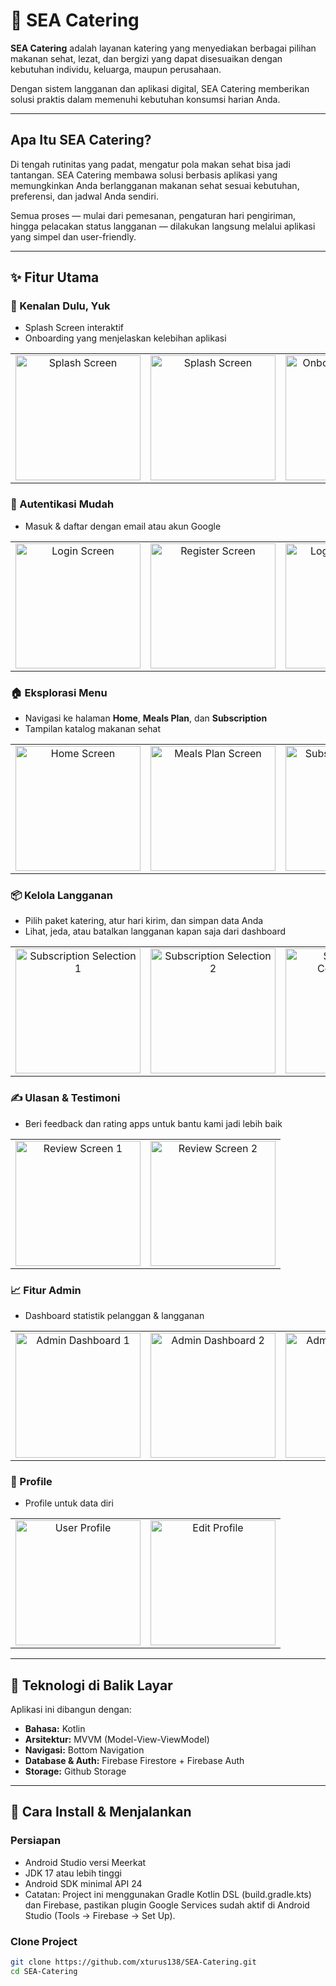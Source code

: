 # 🍱 SEA Catering

**SEA Catering** adalah layanan katering yang menyediakan berbagai pilihan makanan sehat, lezat, dan bergizi yang dapat disesuaikan dengan kebutuhan individu, keluarga, maupun perusahaan.

Dengan sistem langganan dan aplikasi digital, SEA Catering memberikan solusi praktis dalam memenuhi kebutuhan konsumsi harian Anda.

---

## Apa Itu SEA Catering?

Di tengah rutinitas yang padat, mengatur pola makan sehat bisa jadi tantangan. SEA Catering membawa solusi berbasis aplikasi yang memungkinkan Anda berlangganan makanan sehat sesuai kebutuhan, preferensi, dan jadwal Anda sendiri.

Semua proses — mulai dari pemesanan, pengaturan hari pengiriman, hingga pelacakan status langganan — dilakukan langsung melalui aplikasi yang simpel dan user-friendly.

---

## ✨ Fitur Utama

### 👋 Kenalan Dulu, Yuk
- Splash Screen interaktif  
- Onboarding yang menjelaskan kelebihan aplikasi
<table>
  <tr>
    <td align="center">
      <img src="https://github.com/user-attachments/assets/0443c221-530c-49bb-a2d3-b1dadd8f204e" alt="Splash Screen" width="200"/>
    </td>
    <td align="center">
      <img src="https://github.com/user-attachments/assets/282ec6fe-9a13-46e1-9bf7-57ebd32062cd" alt="Splash Screen" width="200"/>
    </td>
    <td align="center">
      <img src="https://github.com/user-attachments/assets/da8a117a-9c75-4745-999d-bb8f5f29dc7c" alt="Onboarding Screen 1" width="200"/>
    </td>
    <td align="center">
      <img src="https://github.com/user-attachments/assets/703b3795-f279-49f9-a578-65431e429d72" alt="Onboarding Screen 2" width="200"/>
    </td>
  </tr>
</table>

### 🔐 Autentikasi Mudah
- Masuk & daftar dengan email atau akun Google

<table>
  <tr>
    <td align="center">
      <img src="https://github.com/user-attachments/assets/fecec255-d2aa-4098-8962-f6f95391b802" alt="Login Screen" width="200"/>
    </td>
    <td align="center">
      <img src="https://github.com/user-attachments/assets/0bce12a5-07d9-47e3-93e4-9c8e589aefec" alt="Register Screen" width="200"/>
    </td>
    <td align="center">
      <img src="https://github.com/user-attachments/assets/21627626-e737-4f60-b8ce-a23794587ff0" alt="Login with Google" width="200"/>
    </td>
  </tr>
</table>




### 🏠 Eksplorasi Menu
- Navigasi ke halaman **Home**, **Meals Plan**, dan **Subscription**  
- Tampilan katalog makanan sehat
<table>
  <tr>
    <td align="center">
      <img src="https://github.com/user-attachments/assets/66b8f742-a737-4e76-9bec-bfea52724dc8" alt="Home Screen" width="200"/>
    </td>
    <td align="center">
      <img src="https://github.com/user-attachments/assets/51e0ada5-bd14-412c-afd4-b65c605fddbd" alt="Meals Plan Screen" width="200"/>
    </td>
    <td align="center">
      <img src="https://github.com/user-attachments/assets/8e7289ce-e2b3-49dc-b7b0-4966f63f1ba6" alt="Subscription Screen" width="200"/>
    </td>
    <td align="center">
      <img src="https://github.com/user-attachments/assets/e1b2a6f5-5822-4d7a-9b49-e02ba173c535" alt="Food Catalog Screen" width="200"/>
    </td>
  </tr>
</table>


### 📦 Kelola Langganan
- Pilih paket katering, atur hari kirim, dan simpan data Anda
- Lihat, jeda, atau batalkan langganan kapan saja dari dashboard

<table>
  <tr>
    <td align="center">
      <img src="https://github.com/user-attachments/assets/8dfd2c0e-aaa0-4a28-adef-71d3efca1488" alt="Subscription Selection 1" width="200"/>
    </td>
    <td align="center">
      <img src="https://github.com/user-attachments/assets/dbd0ef5a-e956-487e-b71e-2837259176c1" alt="Subscription Selection 2" width="200"/>
    </td>
    <td align="center">
      <img src="https://github.com/user-attachments/assets/019dae74-4bdd-4973-96da-f06965a271f7" alt="Subscription Confirmation" width="200"/>
    </td>
    <td align="center">
      <img src="https://github.com/user-attachments/assets/6ad83342-e9af-43c8-b4bb-5df48d27656d" alt="My Subscription" width="200"/>
    </td>
    <td align="center">
      <img src="https://github.com/user-attachments/assets/7a4657db-3b24-4b85-98c8-430cb3dc19d2" alt="Subscription Detail" width="200"/>
    </td>
  </tr>
</table>

### ✍️ Ulasan & Testimoni
- Beri feedback dan rating apps untuk bantu kami jadi lebih baik

<table>
  <tr>
    <td align="center">
      <img src="https://github.com/user-attachments/assets/a12ab0cd-0dc6-43ab-a4b0-6beaeb1280a9" alt="Review Screen 1" width="200"/>
    </td>
    <td align="center">
      <img src="https://github.com/user-attachments/assets/761683d5-0347-419a-86b6-37ac3a738581" alt="Review Screen 2" width="200"/>
    </td>
  </tr>
</table>


### 📈 Fitur Admin
- Dashboard statistik pelanggan & langganan  
<table>
  <tr>
    <td align="center">
      <img src="https://github.com/user-attachments/assets/b1ef66a3-6240-4128-aecc-ddd0154d34ff" alt="Admin Dashboard 1" width="200"/>
    </td>
    <td align="center">
      <img src="https://github.com/user-attachments/assets/eadeca61-e5e9-4f5c-ac39-513ffad212e0" alt="Admin Dashboard 2" width="200"/>
    </td>
    <td align="center">
      <img src="https://github.com/user-attachments/assets/a60549f9-d4a4-4904-a6b4-9f3a7aeb85e5" alt="Admin Dashboard 3" width="200"/>
    </td>
  </tr>
</table>

### 👋 Profile
- Profile untuk data diri
<table>
  <tr>
    <td align="center">
      <img src="https://github.com/user-attachments/assets/2deeffa7-5317-4fc5-bb15-d844c86f8278" alt="User Profile" width="200"/>
    </td>
    <td align="center">
      <img src="https://github.com/user-attachments/assets/92b19bdf-8ad2-457f-959b-8e8017123ddb" alt="Edit Profile" width="200"/>
    </td>
  </tr>
</table>


---

## 🔧 Teknologi di Balik Layar

Aplikasi ini dibangun dengan:

- **Bahasa:** Kotlin
- **Arsitektur:** MVVM (Model-View-ViewModel)
- **Navigasi:** Bottom Navigation
- **Database & Auth:** Firebase Firestore + Firebase Auth
- **Storage:** Github Storage

---

## 🚀 Cara Install & Menjalankan

### Persiapan
- Android Studio versi Meerkat
- JDK 17 atau lebih tinggi
- Android SDK minimal API 24
- Catatan: Project ini menggunakan Gradle Kotlin DSL (build.gradle.kts) dan Firebase, pastikan plugin Google Services sudah aktif di Android Studio (Tools → Firebase → Set Up).

### Clone Project

```bash
git clone https://github.com/xturus138/SEA-Catering.git
cd SEA-Catering
